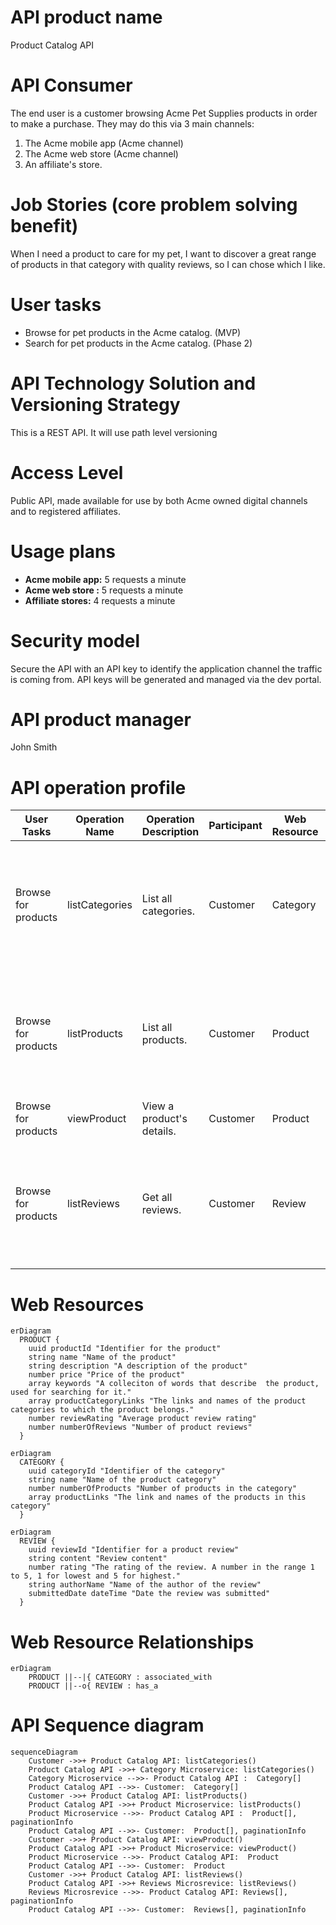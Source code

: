 


# API product name
Product Catalog API

# API Consumer
The end user is a customer browsing Acme Pet Supplies products in order to make a purchase. They may do this via 3 main channels: 
1. The Acme mobile app (Acme channel)
2. The Acme web store (Acme channel)
3. An affiliate's store. 


# Job Stories (core problem solving benefit)

When I need a product to care for my pet, I want to discover a great range of products in that category with quality reviews, so I can chose which I like.

# User tasks
- Browse for pet products in the Acme catalog. (MVP)
- Search for pet products in the Acme catalog. (Phase 2)


# API Technology Solution and Versioning Strategy
This is a REST API. It will use path level versioning 

# Access Level
Public API, made available for use by both Acme owned digital channels and to registered affiliates. 

# Usage plans
- **Acme mobile app:** 5 requests a minute
- **Acme  web store :** 5 requests a minute
- **Affiliate stores:** 4 requests a minute


# Security model
Secure the API with an API key to identify the application channel the traffic is coming from. API keys will be generated and managed via the dev portal. 

# API product manager
John Smith

# API operation profile
|User Tasks| Operation Name| Operation Description |Participant| Web Resource | Request | Response | HTTP Method| Resource Path| Response Code|   
|-----------|-----------|-----------|-----------|-----------|-----------|-----------|-----------|-----------|-----------|
|Browse for products| listCategories |List all categories. | Customer | Category | Filter by field, sort by field, order direction, page size, page cursor  | Category[], PaginationInfo | GET | /categories | 200 |
|Browse for products| listProducts |List all products. | Customer | Product| Filter by field, sort by field, order direction, page size, page cursor | Product[], PaginationInfo | GET | /products |  200 |
|Browse for products| viewProduct |View a product's details. | Customer | Product | Product ID   | Product | GET | /products/{productId} | 200 |
|Browse for products| listReviews |Get all reviews. | Customer | Review |  Filter by field, sort by field, order direction, page size, page cursor | Reviews[], PaginationInfo | GET | /reviews |  200 |


# Web Resources

```mermaid
erDiagram
  PRODUCT { 
    uuid productId "Identifier for the product"
    string name "Name of the product"
    string description "A description of the product"
    number price "Price of the product"
    array keywords "A colleciton of words that describe  the product, used for searching for it."
    array productCategoryLinks "The links and names of the product categories to which the product belongs."
    number reviewRating "Average product review rating"
    number numberOfReviews "Number of product reviews"
  }    
```

```mermaid
erDiagram  
  CATEGORY {
    uuid categoryId "Identifier of the category"
    string name "Name of the product category"
    number numberOfProducts "Number of products in the category"
    array productLinks "The link and names of the products in this category"
  }
```

```mermaid
erDiagram  
  REVIEW {
    uuid reviewId "Identifier for a product review"
    string content "Review content"
    number rating "The rating of the review. A number in the range 1 to 5, 1 for lowest and 5 for highest."
    string authorName "Name of the author of the review"
    submittedDate dateTime "Date the review was submitted"
  }
```

# Web Resource Relationships

```mermaid
erDiagram
    PRODUCT ||--|{ CATEGORY : associated_with
    PRODUCT ||--o{ REVIEW : has_a
```


# API Sequence diagram



```mermaid 
sequenceDiagram
    Customer ->>+ Product Catalog API: listCategories()
    Product Catalog API ->>+ Category Microservice: listCategories()
    Category Microservice -->>- Product Catalog API :  Category[]
    Product Catalog API -->>- Customer:  Category[]
    Customer ->>+ Product Catalog API: listProducts()
    Product Catalog API ->>+ Product Microservice: listProducts()
    Product Microservice -->>- Product Catalog API :  Product[], paginationInfo
    Product Catalog API -->>- Customer:  Product[], paginationInfo
    Customer ->>+ Product Catalog API: viewProduct()
    Product Catalog API ->>+ Product Microservice: viewProduct()
    Product Microservice -->>- Product Catalog API:  Product
    Product Catalog API -->>- Customer:  Product
    Customer ->>+ Product Catalog API: listReviews()
    Product Catalog API ->>+ Reviews Microsrevice: listReviews()
    Reviews Microsrevice -->>- Product Catalog API: Reviews[], paginationInfo
    Product Catalog API -->>- Customer:  Reviews[], paginationInfo
   
```            








